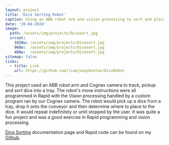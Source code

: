 ```yaml
---
layout: project
title: 'Dice Sorting Robot'
caption: Using an ABB robot arm and vision processing to sort and place dice
date: '20-04-2024'
image: 
  path: /assets/img/projects/Dicesort.jpg
  srcset: 
    1920w: /assets/img/projects/Dicesort.jpg
    960w:  /assets/img/projects/Dicesort.jpg
    480w:  /assets/img/projects/Dicesort.jpg
sitemap: false
links:
  - title: Link
    url: https://github.com/liamjosephnolan/DiceRobot
---
```

This project used an ABB robot arm and Cognex camera to track, pickup and sort dice into a tray. The robot's move instructions were all programmed in Rapid with the Vision processing handled by a custom program ran by our Cognex camera. The robot would pick up a dice from a tray, drop it onto the conveyor and then determine where to place to the dice. It would repeat indefinitely or until stopped by the user. It was quite a fun project and was a good exercise in Rapid programming and vision processing. 

[Dice Sorting] documentation page and Rapid code can be found on my [Github](https://github.com/liamjosephnolan/DiceRobot). 


[Dice Sorting]: /docs/dicesort